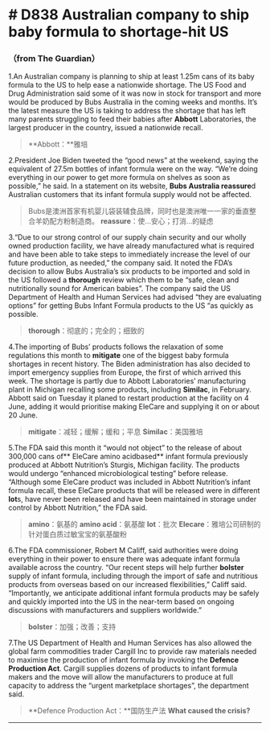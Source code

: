# # D838 Australian company to ship baby formula to shortage-hit US 
### **（from The Guardian）**
1.An Australian company is planning to ship at least 1.25m cans of its baby formula to the US to help ease a nationwide shortage.
The US Food and Drug Administration said some of it was now in stock for transport and more would be produced by Bubs Australia in the coming weeks and months.
It’s the latest measure the US is taking to address the shortage that has left many parents struggling to feed their babies after **Abbott** Laboratories, the largest producer in the country, issued a nationwide recall.

> **Abbott：**雅培

2.President Joe Biden tweeted the “good news” at the weekend, saying the equivalent of 27.5m bottles of infant formula were on the way.
“We’re doing everything in our power to get more formula on shelves as soon as possible,” he said.
In a statement on its website, **Bubs Australia reassure**d Australian customers that its infant formula supply would not be affected.

> Bubs是澳洲首家有机婴儿袋装辅食品牌，同时也是澳洲唯一一家的垂直整合羊奶配方粉制造商。
> **reassure**：使…安心；打消…的疑虑

3.“Due to our strong control of our supply chain security and our wholly owned production facility, we have already manufactured what is required and have been able to take steps to immediately increase the level of our future production, as needed,” the company said.
It noted the FDA’s decision to allow Bubs Australia’s six products to be imported and sold in the US followed a **thorough** review which them to be “safe, clean and nutritionally sound for American babies”.
The company said the US Department of Health and Human Services had advised “they are evaluating options” for getting Bubs Infant Formula products to the US “as quickly as possible.

> **thorough**：彻底的；完全的；细致的

4.The importing of Bubs’ products follows the relaxation of some regulations this month to **mitigate** one of the biggest baby formula shortages in recent history. The Biden administration has also decided to import emergency supplies from Europe, the first of which arrived this week.
The shortage is partly due to Abbott Laboratories’ manufacturing plant in Michigan recalling some products, including **Similac**, in February. Abbott said on Tuesday it planed to restart production at the facility on 4 June, adding it would prioritise making EleCare and supplying it on or about 20 June.

> **mitigate**：减轻；缓解；缓和；平息
> **Similac**：美国雅培

5.The FDA said this month it “would not object” to the release of about 300,000 cans of** EleCare amino acidbased** infant formula previously produced at Abbott Nutrition’s Sturgis, Michigan facility. The products would undergo “enhanced microbiological testing” before release.
“Although some EleCare product was included in Abbott Nutrition’s infant formula recall, these EleCare products that will be released were in different **lot**s, have never been released and have been maintained in storage under control by Abbott Nutrition,” the FDA said.

> **amino**：氨基的
> **amino acid**：氨基酸
> **lot**：批次
> **Elecare**：雅培公司研制的针对蛋白质过敏宝宝的氨基酸粉

6.The FDA commissioner, Robert M Califf, said authorities were doing everything in their power to ensure there was adequate infant formula available across the country. “Our recent steps will help further **bolster** supply of infant formula, including through the import of safe and nutritious products from overseas based on our increased flexibilities,” Califf said.
“Importantly, we anticipate additional infant formula products may be safely and quickly imported into the US in the near-term based on ongoing discussions with manufacturers and suppliers worldwide.”

> **bolster**：加强；改善；支持

7.The US Department of Health and Human Services has also allowed the global farm commodities trader Cargill Inc to provide raw materials needed to maximise the production of infant formula by invoking the **Defence Production Act**.
Cargill supplies dozens of products to infant formula makers and the move will allow the manufacturers to produce at full capacity to address the “urgent marketplace shortages”, the department said.

> **Defence Production Act：**国防生产法
> **What caused the crisis?**


---

